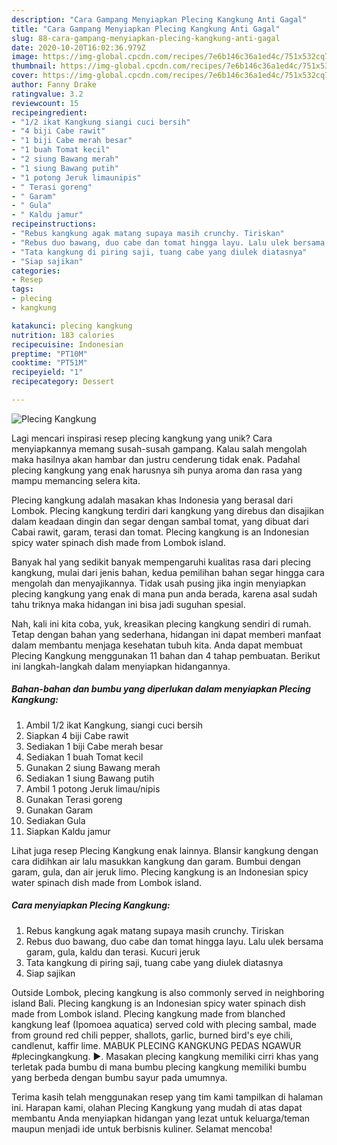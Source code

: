 ```yaml
---
description: "Cara Gampang Menyiapkan Plecing Kangkung Anti Gagal"
title: "Cara Gampang Menyiapkan Plecing Kangkung Anti Gagal"
slug: 88-cara-gampang-menyiapkan-plecing-kangkung-anti-gagal
date: 2020-10-20T16:02:36.979Z
image: https://img-global.cpcdn.com/recipes/7e6b146c36a1ed4c/751x532cq70/plecing-kangkung-foto-resep-utama.jpg
thumbnail: https://img-global.cpcdn.com/recipes/7e6b146c36a1ed4c/751x532cq70/plecing-kangkung-foto-resep-utama.jpg
cover: https://img-global.cpcdn.com/recipes/7e6b146c36a1ed4c/751x532cq70/plecing-kangkung-foto-resep-utama.jpg
author: Fanny Drake
ratingvalue: 3.2
reviewcount: 15
recipeingredient:
- "1/2 ikat Kangkung siangi cuci bersih"
- "4 biji Cabe rawit"
- "1 biji Cabe merah besar"
- "1 buah Tomat kecil"
- "2 siung Bawang merah"
- "1 siung Bawang putih"
- "1 potong Jeruk limaunipis"
- " Terasi goreng"
- " Garam"
- " Gula"
- " Kaldu jamur"
recipeinstructions:
- "Rebus kangkung agak matang supaya masih crunchy. Tiriskan"
- "Rebus duo bawang, duo cabe dan tomat hingga layu. Lalu ulek bersama garam, gula, kaldu dan terasi. Kucuri jeruk"
- "Tata kangkung di piring saji, tuang cabe yang diulek diatasnya"
- "Siap sajikan"
categories:
- Resep
tags:
- plecing
- kangkung

katakunci: plecing kangkung 
nutrition: 183 calories
recipecuisine: Indonesian
preptime: "PT10M"
cooktime: "PT51M"
recipeyield: "1"
recipecategory: Dessert

---
```



![Plecing Kangkung](https://img-global.cpcdn.com/recipes/7e6b146c36a1ed4c/751x532cq70/plecing-kangkung-foto-resep-utama.jpg)

Lagi mencari inspirasi resep plecing kangkung yang unik? Cara menyiapkannya memang susah-susah gampang. Kalau salah mengolah maka hasilnya akan hambar dan justru cenderung tidak enak. Padahal plecing kangkung yang enak harusnya sih punya aroma dan rasa yang mampu memancing selera kita.

Plecing kangkung adalah masakan khas Indonesia yang berasal dari Lombok. Plecing kangkung terdiri dari kangkung yang direbus dan disajikan dalam keadaan dingin dan segar dengan sambal tomat, yang dibuat dari Cabai rawit, garam, terasi dan tomat. Plecing kangkung is an Indonesian spicy water spinach dish made from Lombok island.

Banyak hal yang sedikit banyak mempengaruhi kualitas rasa dari plecing kangkung, mulai dari jenis bahan, kedua pemilihan bahan segar hingga cara mengolah dan menyajikannya. Tidak usah pusing jika ingin menyiapkan plecing kangkung yang enak di mana pun anda berada, karena asal sudah tahu triknya maka hidangan ini bisa jadi suguhan spesial.


Nah, kali ini kita coba, yuk, kreasikan plecing kangkung sendiri di rumah. Tetap dengan bahan yang sederhana, hidangan ini dapat memberi manfaat dalam membantu menjaga kesehatan tubuh kita. Anda dapat membuat Plecing Kangkung menggunakan 11 bahan dan 4 tahap pembuatan. Berikut ini langkah-langkah dalam menyiapkan hidangannya.

<!--inarticleads1-->

##### Bahan-bahan dan bumbu yang diperlukan dalam menyiapkan Plecing Kangkung:

1. Ambil 1/2 ikat Kangkung, siangi cuci bersih
1. Siapkan 4 biji Cabe rawit
1. Sediakan 1 biji Cabe merah besar
1. Sediakan 1 buah Tomat kecil
1. Gunakan 2 siung Bawang merah
1. Sediakan 1 siung Bawang putih
1. Ambil 1 potong Jeruk limau/nipis
1. Gunakan  Terasi goreng
1. Gunakan  Garam
1. Sediakan  Gula
1. Siapkan  Kaldu jamur


Lihat juga resep Plecing Kangkung enak lainnya. Blansir kangkung dengan cara didihkan air lalu masukkan kangkung dan garam. Bumbui dengan garam, gula, dan air jeruk limo. Plecing kangkung is an Indonesian spicy water spinach dish made from Lombok island. 

<!--inarticleads2-->

##### Cara menyiapkan Plecing Kangkung:

1. Rebus kangkung agak matang supaya masih crunchy. Tiriskan
1. Rebus duo bawang, duo cabe dan tomat hingga layu. Lalu ulek bersama garam, gula, kaldu dan terasi. Kucuri jeruk
1. Tata kangkung di piring saji, tuang cabe yang diulek diatasnya
1. Siap sajikan


Outside Lombok, plecing kangkung is also commonly served in neighboring island Bali. Plecing kangkung is an Indonesian spicy water spinach dish made from Lombok island. Plecing kangkung made from blanched kangkung leaf (Ipomoea aquatica) served cold with plecing sambal, made from ground red chili pepper, shallots, garlic, burned bird&#39;s eye chili, candlenut, kaffir lime. MABUK PLECING KANGKUNG PEDAS NGAWUR #plecingkangkung. ►. Masakan plecing kangkung memiliki cirri khas yang terletak pada bumbu di mana bumbu plecing kangkung memiliki bumbu yang berbeda dengan bumbu sayur pada umumnya. 

Terima kasih telah menggunakan resep yang tim kami tampilkan di halaman ini. Harapan kami, olahan Plecing Kangkung yang mudah di atas dapat membantu Anda menyiapkan hidangan yang lezat untuk keluarga/teman maupun menjadi ide untuk berbisnis kuliner. Selamat mencoba!

